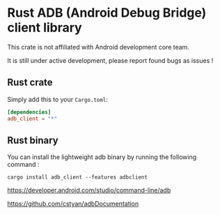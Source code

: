 # Rust ADB (Android Debug Bridge) client library

This crate is not affiliated with Android development core team.

It is still under active development, please report found bugs as issues !

## Rust crate

Simply add this to your `Cargo.toml`:
```toml
[dependencies]
adb_client = "*"
```

## Rust binary

You can install the lightweight adb binary by running the following command :
```
cargo install adb_client --features adbclient 
```


<https://developer.android.com/studio/command-line/adb>

<https://github.com/cstyan/adbDocumentation>
